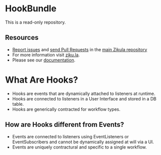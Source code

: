 HookBundle
==========

This is a read-only repository.

Resources
---------

  * [Report issues](https://github.com/zikula/core/issues) and
    [send Pull Requests](https://github.com/zikula/core/pulls)
    in the [main Zikula repository](https://github.com/zikula/core)
  * For more information visit [ziku.la](https://ziku.la/).
  * Please see our [documentation](https://docs.ziku.la).

What Are Hooks?
===============
 - Hooks are events that are dynamically attached to listeners at runtime.
 - Hooks are connected to listeners in a User Interface and stored in a DB table.
 - Hooks are generically contracted for workflow types.

How are Hooks different from Events?
------------------------------------
 - Events are connected to listeners using EventListeners or EventSubscribers and
   cannot be dynamically assigned at will via a UI.
 - Events are uniquely contractural and specific to a single workflow.
